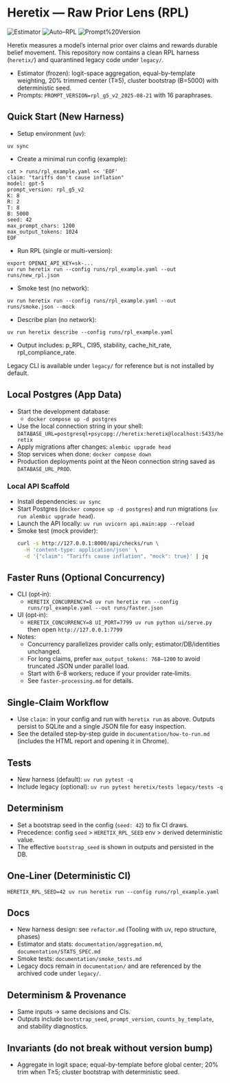 # Heretix — Raw Prior Lens (RPL)

![Estimator](https://img.shields.io/badge/Estimator-Frozen-green)
![Auto–RPL](https://img.shields.io/badge/Auto–RPL-Enabled-blue)
![Prompt%20Version](https://img.shields.io/badge/PROMPT__VERSION-rpl__g5__v2__2025--08--21-purple)

Heretix measures a model’s internal prior over claims and rewards durable belief movement. This repository now contains a clean RPL harness (`heretix/`) and quarantined legacy code under `legacy/`.

- Estimator (frozen): logit-space aggregation, equal-by-template weighting, 20% trimmed center (T≥5), cluster bootstrap (B=5000) with deterministic seed.
- Prompts: `PROMPT_VERSION=rpl_g5_v2_2025-08-21` with 16 paraphrases.

## Quick Start (New Harness)

- Setup environment (uv):
```
uv sync
```

- Create a minimal run config (example):
```
cat > runs/rpl_example.yaml << 'EOF'
claim: "tariffs don't cause inflation"
model: gpt-5
prompt_version: rpl_g5_v2
K: 8
R: 2
T: 8
B: 5000
seed: 42
max_prompt_chars: 1200
max_output_tokens: 1024
EOF
```

- Run RPL (single or multi-version):
```
export OPENAI_API_KEY=sk-...
uv run heretix run --config runs/rpl_example.yaml --out runs/new_rpl.json
```

- Smoke test (no network):
```
uv run heretix run --config runs/rpl_example.yaml --out runs/smoke.json --mock
```

- Describe plan (no network):
```
uv run heretix describe --config runs/rpl_example.yaml
```

- Output includes: p_RPL, CI95, stability, cache_hit_rate, rpl_compliance_rate.

Legacy CLI is available under `legacy/` for reference but is not installed by default.

## Local Postgres (App Data)
- Start the development database:
  - `docker compose up -d postgres`
- Use the local connection string in your shell: `DATABASE_URL=postgresql+psycopg://heretix:heretix@localhost:5433/heretix`
- Apply migrations after changes: `alembic upgrade head`
- Stop services when done: `docker compose down`
- Production deployments point at the Neon connection string saved as `DATABASE_URL_PROD`.

### Local API Scaffold
- Install dependencies: `uv sync`
- Start Postgres (`docker compose up -d postgres`) and run migrations (`uv run alembic upgrade head`).
- Launch the API locally: `uv run uvicorn api.main:app --reload`
- Smoke test (mock provider):
  ```bash
  curl -s http://127.0.0.1:8000/api/checks/run \
    -H 'content-type: application/json' \
    -d '{"claim": "Tariffs cause inflation", "mock": true}' | jq
  ```

## Faster Runs (Optional Concurrency)

- CLI (opt‑in):
  - `HERETIX_CONCURRENCY=8 uv run heretix run --config runs/rpl_example.yaml --out runs/faster.json`
- UI (opt‑in):
  - `HERETIX_CONCURRENCY=8 UI_PORT=7799 uv run python ui/serve.py` then open `http://127.0.0.1:7799`
- Notes:
  - Concurrency parallelizes provider calls only; estimator/DB/identities unchanged.
  - For long claims, prefer `max_output_tokens: 768–1200` to avoid truncated JSON under parallel load.
  - Start with 6–8 workers; reduce if your provider rate‑limits.
  - See `faster-processing.md` for details.

## Single-Claim Workflow
- Use `claim:` in your config and run with `heretix run` as above. Outputs persist to SQLite and a single JSON file for easy inspection.
- See the detailed step‑by‑step guide in `documentation/how-to-run.md` (includes the HTML report and opening it in Chrome).

## Tests
- New harness (default): `uv run pytest -q`
- Include legacy (optional): `uv run pytest heretix/tests legacy/tests -q`

## Determinism
- Set a bootstrap seed in the config (`seed: 42`) to fix CI draws.
- Precedence: config `seed` > `HERETIX_RPL_SEED` env > derived deterministic value.
- The effective `bootstrap_seed` is shown in outputs and persisted in the DB.

## One‑Liner (Deterministic CI)
```
HERETIX_RPL_SEED=42 uv run heretix run --config runs/rpl_example.yaml
```

## Docs
- New harness design: see `refactor.md` (Tooling with uv, repo structure, phases)
- Estimator and stats: `documentation/aggregation.md`, `documentation/STATS_SPEC.md`
- Smoke tests: `documentation/smoke_tests.md`
- Legacy docs remain in `documentation/` and are referenced by the archived code under `legacy/`.

## Determinism & Provenance
- Same inputs → same decisions and CIs.
- Outputs include `bootstrap_seed`, `prompt_version`, `counts_by_template`, and stability diagnostics.

## Invariants (do not break without version bump)
- Aggregate in logit space; equal-by-template before global center; 20% trim when T≥5; cluster bootstrap with deterministic seed.
